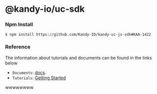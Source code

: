 @kandy-io/uc-sdk
========

### Npm Install

`$ npm install https://github.com/Kandy-IO/kandy-uc-js-sdk#KAA-1422`

### Reference

The information about tutorials and documents can be found in the links below

* `Documents`: [docs](https://Kandy-IO.github.io/kandy-uc-js-sdk/docs).
* `Tutorials`:  [Getting Started](https://Kandy-IO.github.io/kandy-uc-js-sdk/tutorials/#/Getting%20Started)

wwwwwwww



